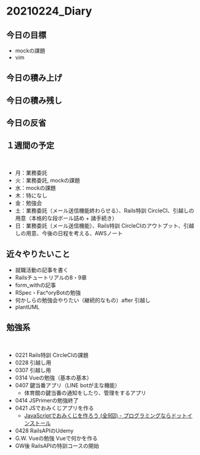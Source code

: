 # 20210224_Diary

## 今日の目標

- mockの課題
- vim

## 今日の積み上げ

## 今日の積み残し

## 今日の反省

## １週間の予定
​
- 月：業務委託
- 火：業務委託, mockの課題
- 水：mockの課題
- 木：特になし
- 金：勉強会
- 土：業務委託（メール送信機能終わらせる）、Rails特訓 CircleCI、引越しの用意（本格的な段ボール詰め + 諸手続き）
- 日：業務委託（メール送信機能）、Rails特訓 CircleCIのアウトプット、引越しの用意、今後の日程を考える、AWSノート

## 近々やりたいこと

- 就職活動の記事を書く
- Railsチュートリアルの8・9章
- form_withの記事
- RSpec・Fac†oryBotの勉強
- 何かしらの勉強会やりたい（継続的なもの）after 引越し
- plantUML

## 勉強系
​
- 0221 Rails特訓 CircleCIの課題
- 0228 引越し用
- 0307 引越し用
- 0314 Vueの勉強（基本の基本）
- 0407 鍵当番アプリ（LINE botが主な機能）
  - 体育館の鍵当番の通知をしたり、管理をするアプリ
- 0414 JSPrimerの勉強終了
- 0421 JSでおみくじアプリを作る
  - [JavaScriptでおみくじを作ろう \(全9回\) \- プログラミングならドットインストール](https://dotinstall.com/lessons/omikuji_js_v5)
- 0428 RailsAPIのUdemy
- G.W. Vueの勉強 Vueで何かを作る
- GW後 RailsAPIの特訓コースの開始
